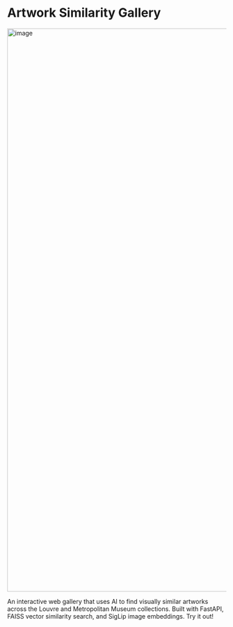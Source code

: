 # Artwork Similarity Gallery

[<img width="1292" alt="image" src="https://github.com/user-attachments/assets/9077d9d6-bfee-451a-b3ae-83db68e42c06">](https://artalike.org)


An interactive web gallery that uses AI to find visually similar artworks across the Louvre and Metropolitan Museum collections. Built with FastAPI, FAISS vector similarity search, and SigLip image embeddings. Try it out!
